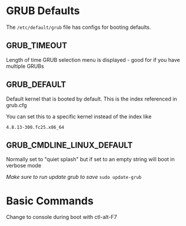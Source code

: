 # GRUB Defaults
The `/etc/default/grub` file has configs for booting defaults.

## GRUB_TIMEOUT
Length of time GRUB selection menu is displayed - good for if you have multiple GRUBs

## GRUB_DEFAULT
Default kernel that is booted by default. This is the index referenced in grub.cfg

You can set this to a specific kernel instead of the index like

`4.8.13-300.fc25.x86_64`

## GRUB_CMDLINE_LINUX_DEFAULT
Normally set to "quiet splash" but if set to an empty string will boot in verbose mode

*Make sure to run update grub to save*
`sudo update-grub`

# Basic Commands
Change to console during boot with ctl-alt-F7